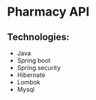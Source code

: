 # Pharmacy API

## Technologies:
- Java
- Spring boot
- Spring security
- Hibernate
- Lombok
- Mysql
